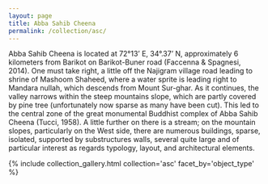```yaml
---
layout: page
title: Abba Sahib Cheena
permalink: /collection/asc/
---
```


Abba Sahib Cheena is located at 72°13’ E, 34°.37’ N, approximately 6 kilometers from Barikot on Barikot-Buner road (Faccenna & Spagnesi, 2014). One must take right, a little off the Najigram village road leading to shrine of Mashoom Shaheed, where a water sprite is leading right to Mandara nullah, which descends from Mount Sur-ghar. As it continues, the valley narrows within the steep mountains slope, which are partly covered by pine tree (unfortunately now sparse as many have been cut). This led to the central zone of the great monumental Buddhist complex of Abba Sahib Cheena (Tucci, 1958). A little further on there is a stream; on the mountain slopes, particularly on the West side, there are numerous buildings, sparse, isolated, supported by substructures walls, several quite large and of particular interest as regards typology, layout, and architectural elements.

{% include collection_gallery.html collection='asc' facet_by='object_type' %}
